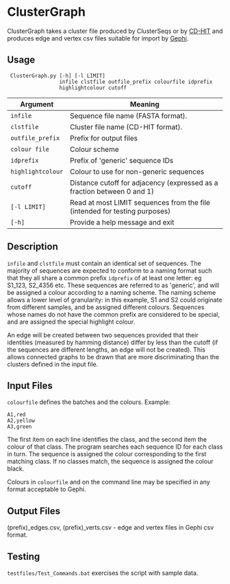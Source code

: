 # ClusterGraph #

ClusterGraph takes a cluster file produced by ClusterSeqs or by [CD-HIT](http://weizhongli-lab.org/cd-hit/ "CD-HIT") and produces edge and vertex csv files suitable for import by [Gephi](https://gephi.org/ "Gephi"). 

## Usage ##

     ClusterGraph.py [-h] [-l LIMIT]
                     infile clstfile outfile_prefix colourfile idprefix
                     highlightcolour cutoff

Argument|Meaning
---------|-------
`infile`|Sequence file name (FASTA format).
`clstfile`|Cluster file name (CD-HIT format).
`outfile_prefix`|Prefix for output files
`colour file`|Colour scheme
`idprefix`|Prefix of 'generic' sequence IDs
`highlightcolour`|Colour to use for non-generic sequences
`cutoff`|Distance cutoff for adjacency (expressed as a fraction between 0 and 1)
`[-l LIMIT]`|Read at most LIMIT sequences from the file (intended for testing purposes)
`[-h]`|Provide a help message and exit

## Description ##

`infile` and `clstfile` must contain an identical set of sequences. The majority of sequences are expected to conform to a naming format such that they all share a common prefix `idprefix` of at least one letter: eg S1_123, S2_4356 etc. These sequences are referred to as 'generic', and will be assigned a colour according to a naming scheme. The naming scheme allows a lower level of granularity: in this example, S1 and S2 could originate from different samples, and be assigned different colours. Sequences whose names do not have the common prefix are considered to be special, and are assigned the special highlight colour.

An edge will be created between two sequences provided that their identities (measured by hamming distance) differ by less than the cutoff (if the sequences are different lengths, an edge will not be created). This allows connected graphs to be drawn that are more discriminating than the clusters defined in the input file.

## Input Files ##

`colourfile` defines the batches and the colours. Example:

    A1,red
    A2,yellow
    A3,green

The first item on each line identifies the class, and the second item the colour of that class. The program searches each sequence ID for each class in turn. The sequence is assigned the colour corresponding to the first matching class. If no classes match, the sequence is assigned the colour black.  

Colours in `colourfile` and on the command line may be specified in any format acceptable to Gephi. 

## Output Files ##

(prefix)_edges.csv, (prefix)_verts.csv - edge and vertex files in Gephi csv format.

## Testing ##

`testfiles/Test_Commands.bat` exercises the script with sample data.